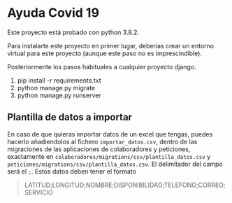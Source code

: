 # Ayuda Covid 19

Este proyecto está probado con python 3.8.2.

Para instalarte este proyecto en primer lugar, deberías crear un entorno virtual para este proyecto (aunque este paso no es imprescindible).

Posteriormente los pasos habituales a cualquier proyecto django.

1. pip install -r requirements.txt
2. python manage.py migrate
3. python manage.py runserver


## Plantilla de datos a importar

En caso de que quieras importar datos de un excel que tengas, puedes hacerlo añadiendolos al fichero `importar_datos.csv`, dentro de las migraciones de las aplicaciones de colaboradores y peticiones, exactamente en `colaboradores/migrations/csv/plantilla_datos.csv` y `peticiones/migrations/csv/plantilla_datos.csv`. El delimitador del campo será el `;`.
Estos datos deben tener el formato 

>    LATITUD;LONGITUD;NOMBRE;DISPONIBILIDAD;TELEFONO;CORREO;SERVICIO
